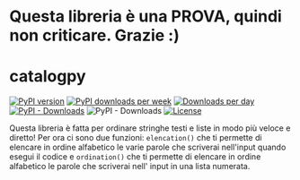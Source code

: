 # Questa libreria è una PROVA, quindi non criticare. Grazie :)

# catalogpy

[![PyPI version](https://img.shields.io/pypi/v/catalogpy)](https://pypi.org/project/catalogpy/)
[![PyPI downloads per week](https://img.shields.io/pypi/dw/catalogpy)](https://pypi.org/project/catalogpy/)
[![Downloads per day](https://pepy.tech/badge/catalogpy/day)](https://pepy.tech/project/catalogpy)
[![PyPI - Downloads](https://img.shields.io/pypi/dt/catalogpy)](https://pypi.org/project/catalogpy/)
![PyPI - Downloads](https://img.shields.io/pypi/dt/catalogpy)
[![License](https://img.shields.io/pypi/l/catalogpy)](https://github.com/Gabinan890/catalogpy/blob/main/LICENSE)

Questa libreria è fatta per ordinare stringhe testi e liste in modo più veloce e diretto!
Per ora ci sono due funzioni: ```elencation()``` che ti permette di elencare in ordine alfabetico le varie parole che scriverai nell'input quando esegui il codice e ```ordination()``` che ti permette di elencare in ordine alfabetico le parole che scriverai nell' input in una lista numerata.
